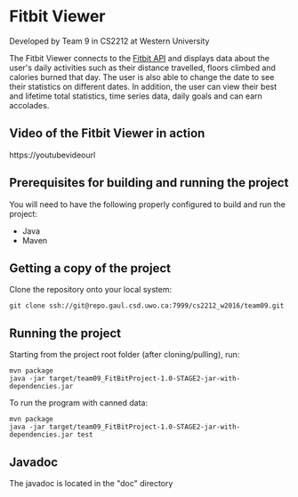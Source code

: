 # Fitbit Viewer

Developed by Team 9 in CS2212 at Western University

The Fitbit Viewer connects to the [Fitbit API](https://dev.fitbit.com) and displays data about the user's daily activities such as their distance travelled, floors climbed and calories burned that day. The user is also able to change the date to see their statistics on different dates. In addition, the user can view their best and lifetime total statistics, time series data, daily goals and can earn accolades.


## Video of the Fitbit Viewer in action

https://youtubevideourl


## Prerequisites for building and running the project

You will need to have the following properly configured to build and run the project:
* Java
* Maven


## Getting a copy of the project

Clone the repository onto your local system:

```
git clone ssh://git@repo.gaul.csd.uwo.ca:7999/cs2212_w2016/team09.git
```


## Running the project

Starting from the project root folder (after cloning/pulling), run:

```
mvn package
java -jar target/team09_FitBitProject-1.0-STAGE2-jar-with-dependencies.jar
```

To run the program with canned data:

```
mvn package
java -jar target/team09_FitBitProject-1.0-STAGE2-jar-with-dependencies.jar test
```


## Javadoc

The javadoc is located in the "doc" directory
